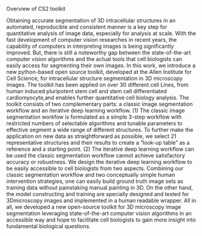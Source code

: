 Overview of CS2 toolkit

Obtaining accurate segmentation of 3D intracellular structures in an automated, reproducible and consistent manner is a key step for quantitative analysis of image data, especially for analysis at scale.  With the fast development of computer vision researches in recent years, the capability of computers in interpreting images is being significantly improved. But, there is still a noteworthy gap between the state-of-the-art computer vision algorithms and the actual tools that cell biologists can easily access for segmenting their own images.  In this work, we introduce a new python-based open source toolkit, developed at the Allen Institute for Cell Science, for intracellular structure segmentation in 3D microscopy images. The toolkit has been applied on over 30 different cell Lines, from human induced pluripotent stem cell and stem cell differentiated cardiomyocyte,and enables further quantitative cell biology analysis.  The toolkit consists of two complementary parts:  a classic image segmentation workflow and an iterative deep learning workflow.  (1) The classic image segmentation workfow is formulated as a simple 3-step workflow with restricted numbers of selectable algorithms and tunable parameters to effective segment a wide range of different structures.  To further make the application on new data as straightforward as possible, we select 21 representative structures and their results to create a “look-up table” as a reference and a starting point.   (2)  The iterative deep learning workflow can be used the classic segmentation workflow cannot achieve satisfactory accuracy or robustness.  We design the iterative deep learning workflow to be easily accessible to cell biologists from two aspects. Combining our classic segmentation workflow and two conceptually simple human intervention strategies, one can easily build ground truth image sets as training data without painstaking manual painting in 3D. On the other hand, the model constructing and training are specially designed and tested for 3Dmicroscopy images and implemented in a human readable wrapper.  All in all, we developed a new open-source toolkit for 3D microscopy image segmentation leveraging state-of-the-art computer vision algorithms in an accessible way and hope to facilitate cell biologists to gain more insight into fundamental biological questions.
